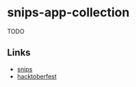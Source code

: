 # snips-app-collection

TODO

## Links

* [snips](https://makers.snips.ai/)
* [hacktoberfest](https://hacktoberfest.digitalocean.com/)